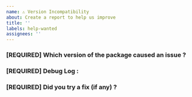 ```yaml
---
name: ⚠️ Version Incompatibility
about: Create a report to help us improve
title: ''
labels: help-wanted
assignees: ''
---
```


<!-- DO NOT DELETE 
validate_template=true
template_path=.github/ISSUE_TEMPLATE/version_issues.md
-->

### [REQUIRED] Which version of the package caused an issue ? 



### [REQUIRED] Debug Log : 



### [REQUIRED] Did you try a fix (if any) ?



